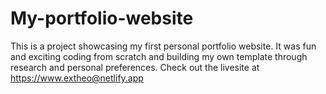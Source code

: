 # My-portfolio-website
This is a project showcasing my first personal portfolio website. It was fun and exciting coding from scratch and building my own template through research and personal preferences.
Check out the livesite at https://www.extheo@netlify.app
